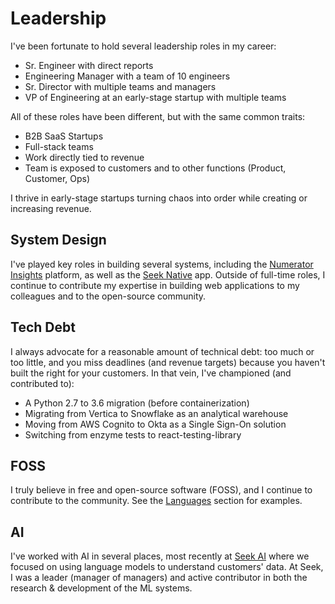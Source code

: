 
# Leadership

I've been fortunate to hold several leadership roles in my career:

* Sr. Engineer with direct reports
* Engineering Manager with a team of 10 engineers
* Sr. Director with multiple teams and managers
* VP of Engineering at an early-stage startup with multiple teams

All of these roles have been different, but with the same common traits:

* B2B SaaS Startups
* Full-stack teams
* Work directly tied to revenue
* Team is exposed to customers and to other functions (Product, Customer, Ops)

I thrive in early-stage startups turning chaos into order while creating or increasing
revenue.

## System Design

I've played key roles in building several systems, including the [Numerator Insights](https://www.numerator.com/solutions/insights/) platform, as well as the [Seek Native](https://app.snowflake.com/marketplace/listing/GZTSZ1RH9UO/seek-ai-seek-native-agentic-ai-for-accurate-data-queries-insights) app. Outside of full-time roles, I continue to contribute my expertise in building web applications to my colleagues and to the open-source community.

## Tech Debt

I always advocate for a reasonable amount of technical debt: too much or too little,
and you miss deadlines (and revenue targets) because you haven't built the right for your customers.
In that vein, I've championed (and contributed to):
* A Python 2.7 to 3.6 migration (before containerization)
* Migrating from Vertica to Snowflake as an analytical warehouse
* Moving from AWS Cognito to Okta as a Single Sign-On solution
* Switching from enzyme tests to react-testing-library

## FOSS

I truly believe in free and open-source software (FOSS), and I continue to contribute
to the community. See the [Languages](#languages) section for examples.

## AI

I've worked with AI in several places, most recently at [Seek AI](https://seek.ai) where we
focused on using language models to understand customers' data. At Seek, I was a leader (manager of managers)
and active contributor in both the research & development of the ML systems.
